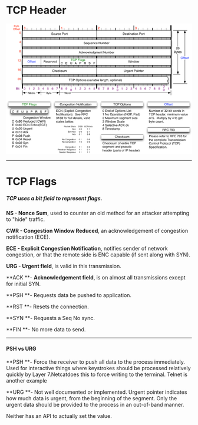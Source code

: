# TCP Header

![](/assets/MJB-TCP-Header-800x564.png)

-------------------------------------------------

# TCP Flags

##### TCP uses a bit field to represent flags.

**NS - Nonce Sum**, used to counter an old method for an attacker attempting to "hide" traffic.

**CWR - Congestion Window Reduced**, an acknowledgement of congestion notification \(ECE\).

**ECE - Explicit Congestion Notification**, notifies sender of network congestion, or that the remote side is ENC capable \(if sent along with SYN\).

**URG - Urgent field**, is valid in this transmission.

**ACK **- **Acknowledgement field**, is on almost all transmissions except for initial SYN.

**PSH **- Requests data be pushed to application.

**RST **- Resets the connection.

**SYN **- Requests a Seq No sync.

**FIN **- No more data to send.

-------------------------------------------------

#### PSH vs URG

**PSH **- Force the receiver to push all data to the process immediately. Used for interactive things where keystrokes should be processed relatively quickly by Layer 7.Netcatdoes this to force writing to the terminal. Telnet is another example



**URG **- Not well documented or implemented. Urgent pointer indicates how much data is urgent, from the beginning of the segment. Only the urgent data should be provided to the process in an out-of-band manner.



Neither has an API to actually set the value.

